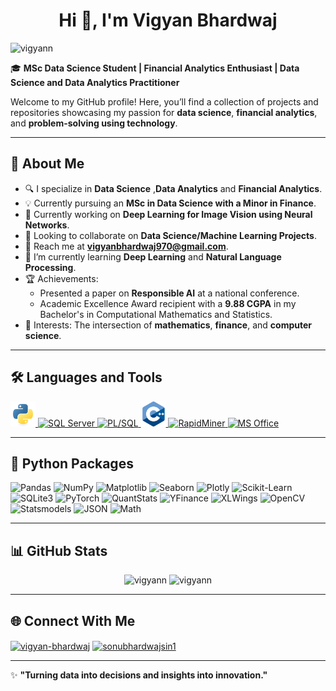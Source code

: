 <h1 align="center">Hi 👋, I'm Vigyan Bhardwaj</h1>

<p align="left"> <img src="https://komarev.com/ghpvc/?username=vigyann&label=Profile%20views&color=0e75b6&style=flat" alt="vigyann" /> </p>

🎓 **MSc Data Science Student | Financial Analytics Enthusiast | Data Science and Data Analytics Practitioner**  

Welcome to my GitHub profile! Here, you’ll find a collection of projects and repositories showcasing my passion for **data science**, **financial analytics**, and **problem-solving using technology**.  

---

## 🌟 About Me

- 🔍 I specialize in **Data Science** ,**Data Analytics** and **Financial Analytics**.  
- 💡 Currently pursuing an **MSc in Data Science with a Minor in Finance**.  
- 🔭 Currently working on **Deep Learning for Image Vision using Neural Networks**.  
- 🤝 Looking to collaborate on **Data Science/Machine Learning Projects**.  
- 📧 Reach me at **vigyanbhardwaj970@gmail.com**.  
- 🌱 I’m currently learning **Deep Learning** and **Natural Language Processing**.  
- 🏆 Achievements:  
  - Presented a paper on **Responsible AI** at a national conference.  
  - Academic Excellence Award recipient with a **9.88 CGPA** in my Bachelor's in Computational Mathematics and Statistics.  
- 🎨 Interests: The intersection of **mathematics**, **finance**, and **computer science**.  

---

## 🛠️ Languages and Tools

<p align="left">
<a href="https://www.python.org" target="_blank" rel="noreferrer"> <img src="https://raw.githubusercontent.com/devicons/devicon/master/icons/python/python-original.svg" alt="Python" width="40" height="40"/> </a>  
<a href="https://www.microsoft.com/en-us/sql-server" target="_blank" rel="noreferrer"> <img src="https://www.svgrepo.com/show/303229/microsoft-sql-server-logo.svg" alt="SQL Server" width="40" height="40"/> </a>  
<a href="https://www.oracle.com/database/" target="_blank" rel="noreferrer"> <img src="https://upload.wikimedia.org/wikipedia/commons/5/50/PLSQL_Logo.png" alt="PL/SQL" width="40" height="40"/> </a>  
<a href="https://www.w3schools.com/cpp/" target="_blank" rel="noreferrer"> <img src="https://raw.githubusercontent.com/devicons/devicon/master/icons/cplusplus/cplusplus-original.svg" alt="C++" width="40" height="40"/> </a>  
<a href="https://rapidminer.com/" target="_blank" rel="noreferrer"> <img src="https://upload.wikimedia.org/wikipedia/commons/2/20/RapidMiner_logo_2017.png" alt="RapidMiner" width="40" height="40"/> </a>  
<a href="https://www.microsoft.com/en/microsoft-365" target="_blank" rel="noreferrer"> <img src="https://upload.wikimedia.org/wikipedia/commons/3/33/Microsoft_Office_logo_2019.png" alt="MS Office" width="40" height="40"/> </a>  
</p>

---

## 🐍 Python Packages

<p align="left">
<img src="https://img.shields.io/badge/Pandas-150458?style=flat&logo=pandas&logoColor=white" alt="Pandas" />  
<img src="https://img.shields.io/badge/NumPy-013243?style=flat&logo=numpy&logoColor=white" alt="NumPy" />  
<img src="https://img.shields.io/badge/Matplotlib-019733?style=flat&logo=python&logoColor=white" alt="Matplotlib" />  
<img src="https://img.shields.io/badge/Seaborn-3776AB?style=flat&logo=python&logoColor=white" alt="Seaborn" />  
<img src="https://img.shields.io/badge/Plotly-3F4F75?style=flat&logo=plotly&logoColor=white" alt="Plotly" />
<img src="https://img.shields.io/badge/Scikit--Learn-F7931E?style=flat&logo=scikit-learn&logoColor=white" alt="Scikit-Learn" /> 
<img src="https://img.shields.io/badge/SQLite3-003B57?style=flat&logo=sqlite&logoColor=white" alt="SQLite3" />  
<img src="https://img.shields.io/badge/PyTorch-EE4C2C?style=flat&logo=pytorch&logoColor=white" alt="PyTorch" />  
<img src="https://img.shields.io/badge/QuantStats-009688?style=flat&logo=python&logoColor=white" alt="QuantStats" />
<img src="https://img.shields.io/badge/YFinance-76D7C4?style=flat&logo=python&logoColor=white" alt="YFinance" />
<img src="https://img.shields.io/badge/XLWings-1E4D2B?style=flat&logo=microsoft-excel&logoColor=white" alt="XLWings" /> 
<img src="https://img.shields.io/badge/OpenCV-5C3EE8?style=flat&logo=opencv&logoColor=white" alt="OpenCV" />  
<img src="https://img.shields.io/badge/Statsmodels-FFDD00?style=flat&logo=python&logoColor=white" alt="Statsmodels" />  
<img src="https://img.shields.io/badge/JSON-000000?style=flat&logo=json&logoColor=white" alt="JSON" />  
<img src="https://img.shields.io/badge/Math-00A000?style=flat&logo=python&logoColor=white" alt="Math" />  
</p>

---
 
## 📊  GitHub Stats

<div align="center">
  <img height="180em" src="https://github-readme-stats.vercel.app/api/top-langs?username=vigyann&show_icons=true&locale=en&layout=compact" alt="vigyann" />
  <img height="180em" src="https://github-readme-streak-stats.herokuapp.com/?user=vigyann&" alt="vigyann" />
</div>

---

## 🌐 Connect With Me

<p align="left">
<a href="https://www.linkedin.com/in/vigyan-bhardwaj-ab1686245/" target="_blank"><img align="center" src="https://raw.githubusercontent.com/rahuldkjain/github-profile-readme-generator/master/src/images/icons/Social/linked-in-alt.svg" alt="vigyan-bhardwaj" height="30" width="40" /></a>
<a href="https://www.hackerrank.com/sonubhardwajsin1" target="blank"><img align="center" src="https://raw.githubusercontent.com/rahuldkjain/github-profile-readme-generator/master/src/images/icons/Social/hackerrank.svg" alt="sonubhardwajsin1" height="30" width="40" /></a>
</p>

---

✨ **"Turning data into decisions and insights into innovation."**

